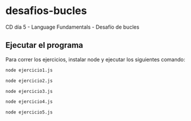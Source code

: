 # desafios-bucles
CD día 5 - Language Fundamentals - Desafío de bucles

## Ejecutar el programa

Para correr los ejercicios, instalar node y ejecutar los siguientes comando:

```sh
node ejercicio1.js
```

```sh
node ejercicio2.js
```

```sh
node ejercicio3.js
```

```sh
node ejercicio4.js
```

```sh
node ejercicio5.js
```
